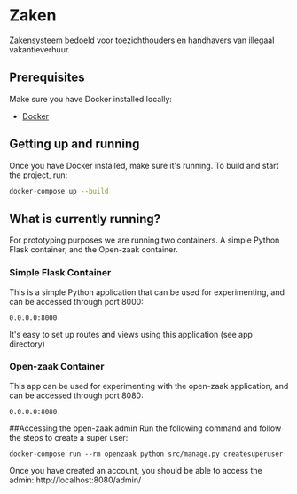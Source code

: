 # Zaken
Zakensysteem bedoeld voor toezichthouders en handhavers van illegaal vakantieverhuur.

## Prerequisites
Make sure you have Docker installed locally:
- [Docker](https://docs.docker.com/docker-for-mac/install/)

## Getting up and running
Once you have Docker installed, make sure it's running.
To build and start the project, run:
```bash
docker-compose up --build
```

## What is currently running?
For prototyping purposes we are running two containers. A simple Python Flask container, and the Open-zaak container. 

### Simple Flask Container
This is a simple Python application that can be used for experimenting, and can be accessed through port 8000: 
```
0.0.0.0:8000
```
It's easy to set up routes and views using this application (see app directory)

### Open-zaak Container
This app can be used for experimenting with the open-zaak application, and can be accessed through port 8080:
```
0.0.0.0:8080
```

##Accessing the open-zaak admin
Run the following command and follow the steps to create a super user:
```
docker-compose run --rm openzaak python src/manage.py createsuperuser
```

Once you have created an account, you should be able to access the admin:
http://localhost:8080/admin/
